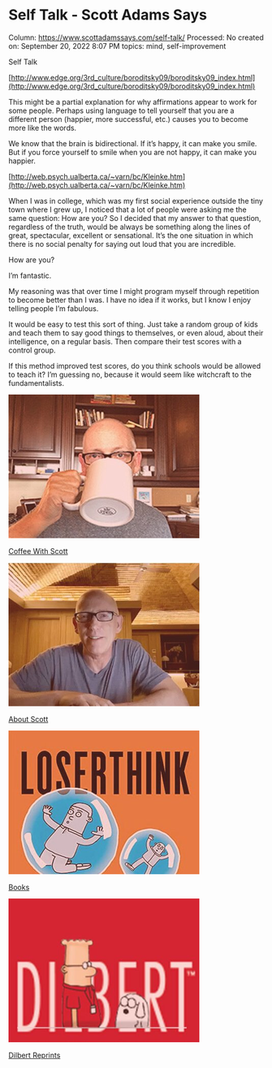# Self Talk - Scott Adams Says

Column: https://www.scottadamssays.com/self-talk/
Processed: No
created on: September 20, 2022 8:07 PM
topics: mind, self-improvement

Self Talk

[http://www.edge.org/3rd_culture/boroditsky09/boroditsky09_index.html](http://www.edge.org/3rd_culture/boroditsky09/boroditsky09_index.html)

This might be a partial explanation for why affirmations appear to work for some people. Perhaps using language to tell yourself that you are a different person (happier, more successful, etc.) causes you to become more like the words.

We know that the brain is bidirectional. If it’s happy, it can make you smile. But if you force yourself to smile when you are not happy, it can make you happier.

[http://web.psych.ualberta.ca/~varn/bc/Kleinke.htm](http://web.psych.ualberta.ca/~varn/bc/Kleinke.htm)

When I was in college, which was my first social experience outside the tiny town where I grew up, I noticed that a lot of people were asking me the same question: How are you? So I decided that my answer to that question, regardless of the truth, would be always be something along the lines of great, spectacular, excellent or sensational. It’s the one situation in which there is no social penalty for saying out loud that you are incredible.

How are you?

I’m fantastic.

My reasoning was that over time I might program myself through repetition to become better than I was. I have no idea if it works, but I know I enjoy telling people I’m fabulous.

It would be easy to test this sort of thing. Just take a random group of kids and teach them to say good things to themselves, or even aloud, about their intelligence, on a regular basis. Then compare their test scores with a control group.

If this method improved test scores, do you think schools would be allowed to teach it? I’m guessing no, because it would seem like witchcraft to the fundamentalists.

![](Self%20Talk%20-%20Scott%20Adams%20Says%2027850b3ea2304d86b56082520bb410a6/cofee-with-scott-1.jpg)

[Coffee With Scott](https://www.scottadamssays.com/)

![](Self%20Talk%20-%20Scott%20Adams%20Says%2027850b3ea2304d86b56082520bb410a6/about-scott.jpg)

[About Scott](https://www.scottadamssays.com/about/)

![](Self%20Talk%20-%20Scott%20Adams%20Says%2027850b3ea2304d86b56082520bb410a6/books-1.jpg)

[Books](https://www.amazon.com/Scott-Adams/e/B000AP9MO0/?&_encoding=UTF8&tag=dilbert010-20ucomicscom?_encoding=UTF8&node=86)

![](Self%20Talk%20-%20Scott%20Adams%20Says%2027850b3ea2304d86b56082520bb410a6/dilbert.jpg)

[Dilbert Reprints](http://dilbert.com/buy?date=2022-09-21)